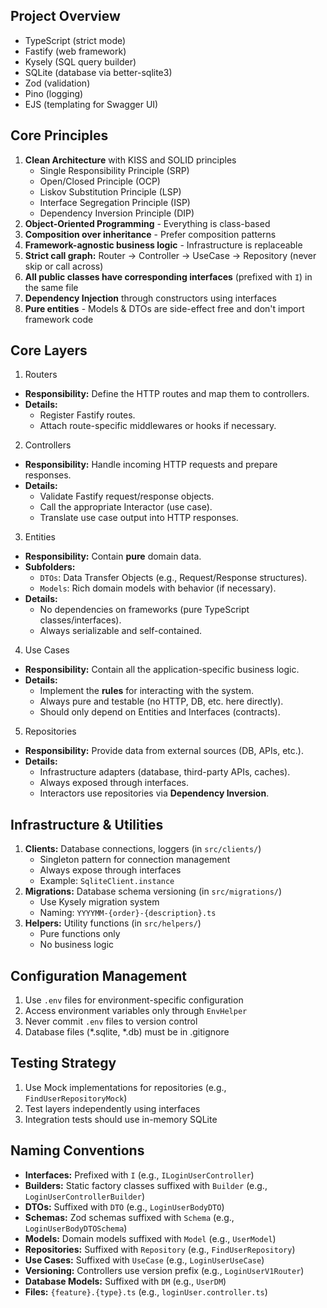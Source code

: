 ## Project Overview
- TypeScript (strict mode)
- Fastify (web framework)
- Kysely (SQL query builder)
- SQLite (database via better-sqlite3)
- Zod (validation)
- Pino (logging)
- EJS (templating for Swagger UI)

## Core Principles
1. **Clean Architecture** with KISS and SOLID principles
   - Single Responsibility Principle (SRP)
   - Open/Closed Principle (OCP)
   - Liskov Substitution Principle (LSP)
   - Interface Segregation Principle (ISP)
   - Dependency Inversion Principle (DIP)
2. **Object-Oriented Programming** - Everything is class-based
3. **Composition over inheritance** - Prefer composition patterns
4. **Framework-agnostic business logic** - Infrastructure is replaceable
5. **Strict call graph:** Router → Controller → UseCase → Repository (never skip or call across)
6. **All public classes have corresponding interfaces** (prefixed with `I`) in the same file
7. **Dependency Injection** through constructors using interfaces
8. **Pure entities** - Models & DTOs are side-effect free and don't import framework code

## Core Layers
1. Routers
- **Responsibility:** Define the HTTP routes and map them to controllers.
- **Details:**
  - Register Fastify routes.
  - Attach route-specific middlewares or hooks if necessary.
2. Controllers
- **Responsibility:** Handle incoming HTTP requests and prepare responses.
- **Details:**
  - Validate Fastify request/response objects.
  - Call the appropriate Interactor (use case).
  - Translate use case output into HTTP responses.
3. Entities
- **Responsibility:** Contain **pure** domain data.
- **Subfolders:**
  - `DTOs`: Data Transfer Objects (e.g., Request/Response structures).
  - `Models`: Rich domain models with behavior (if necessary).
- **Details:**
  - No dependencies on frameworks (pure TypeScript classes/interfaces).
  - Always serializable and self-contained.

4. Use Cases
- **Responsibility:** Contain all the application-specific business logic.
- **Details:**
  - Implement the **rules** for interacting with the system.
  - Always pure and testable (no HTTP, DB, etc. here directly).
  - Should only depend on Entities and Interfaces (contracts).
5. Repositories
- **Responsibility:** Provide data from external sources (DB, APIs, etc.).
- **Details:**
  - Infrastructure adapters (database, third-party APIs, caches).
  - Always exposed through interfaces.
  - Interactors use repositories via **Dependency Inversion**.

## Infrastructure & Utilities
1. **Clients:** Database connections, loggers (in `src/clients/`)
   - Singleton pattern for connection management
   - Always expose through interfaces
   - Example: `SqliteClient.instance`
2. **Migrations:** Database schema versioning (in `src/migrations/`)
   - Use Kysely migration system
   - Naming: `YYYYMM-{order}-{description}.ts`
3. **Helpers:** Utility functions (in `src/helpers/`)
   - Pure functions only
   - No business logic

## Configuration Management
1. Use `.env` files for environment-specific configuration
2. Access environment variables only through `EnvHelper`
3. Never commit `.env` files to version control
4. Database files (*.sqlite, *.db) must be in .gitignore

## Testing Strategy
1. Use Mock implementations for repositories (e.g., `FindUserRepositoryMock`)
2. Test layers independently using interfaces
3. Integration tests should use in-memory SQLite

## Naming Conventions
- **Interfaces:** Prefixed with `I` (e.g., `ILoginUserController`)
- **Builders:** Static factory classes suffixed with `Builder` (e.g., `LoginUserControllerBuilder`)
- **DTOs:** Suffixed with `DTO` (e.g., `LoginUserBodyDTO`)
- **Schemas:** Zod schemas suffixed with `Schema` (e.g., `LoginUserBodyDTOSchema`)
- **Models:** Domain models suffixed with `Model` (e.g., `UserModel`)
- **Repositories:** Suffixed with `Repository` (e.g., `FindUserRepository`)
- **Use Cases:** Suffixed with `UseCase` (e.g., `LoginUserUseCase`)
- **Versioning:** Controllers use version prefix (e.g., `LoginUserV1Router`)
- **Database Models:** Suffixed with `DM` (e.g., `UserDM`)
- **Files:** `{feature}.{type}.ts` (e.g., `loginUser.controller.ts`)
